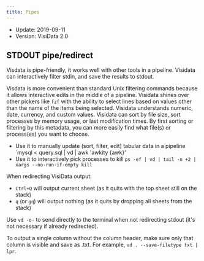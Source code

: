 ```yaml
---
title: Pipes
---
```


- Update: 2019-09-11
- Version: VisiData 2.0

## STDOUT pipe/redirect

Visdata is pipe-friendly, it works well with other tools in a pipeline.  Visidata can interactively filter stdin, and save the
results to stdout.

Visdata is more convenient than standard Unix filtering commands because it allows interactive edits in the middle of a pipeline.
Visidata shines over other pickers like `fzf` with the ability to select lines based on values other than
the name of the items being selected.  Visidata understands numeric, date, currency, and custom values.  Visidata can
sort by file size, sort processes by memory usage, or last modification times.  By first sorting or filtering by
this metadata, you can more easily find what file(s) or process(es) you want to choose.

   - Use it to manually update (sort, filter, edit) tabular data in a pipeline  `mysql < query.sql | vd | awk 'awkity {awk}'
   - Use it to interactively pick processes to kill `ps -ef | vd | tail -n +2 | xargs --no-run-if-empty kill`

When redirecting VisiData output:

   - `Ctrl+Q` will output current sheet (as it quits with the top sheet still on the stack)
   - `q` (or `gq`) will output nothing (as it quits by dropping all sheets from the stack)

Use `vd -o-` to send directly to the terminal when not redirecting stdout (it's not necessary if already redirected).

To output a single column without the column header, make sure only that column is visible and save as .txt.  For example, `vd . --save-filetype txt | lpr`.
